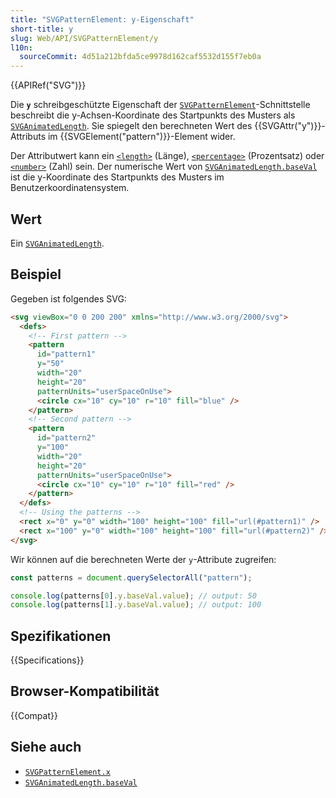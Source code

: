 ```yaml
---
title: "SVGPatternElement: y-Eigenschaft"
short-title: y
slug: Web/API/SVGPatternElement/y
l10n:
  sourceCommit: 4d51a212bfda5ce9978d162caf5532d155f7eb0a
---
```


{{APIRef("SVG")}}

Die **`y`** schreibgeschützte Eigenschaft der [`SVGPatternElement`](/de/docs/Web/API/SVGPatternElement)-Schnittstelle beschreibt die y-Achsen-Koordinate des Startpunkts des Musters als [`SVGAnimatedLength`](/de/docs/Web/API/SVGAnimatedLength). Sie spiegelt den berechneten Wert des {{SVGAttr("y")}}-Attributs im {{SVGElement("pattern")}}-Element wider.

Der Attributwert kann ein [`<length>`](/de/docs/Web/SVG/Content_type#length) (Länge), [`<percentage>`](/de/docs/Web/SVG/Content_type#percentage) (Prozentsatz) oder [`<number>`](/de/docs/Web/SVG/Content_type#number) (Zahl) sein. Der numerische Wert von [`SVGAnimatedLength.baseVal`](/de/docs/Web/API/SVGAnimatedLength/baseVal) ist die y-Koordinate des Startpunkts des Musters im Benutzerkoordinatensystem.

## Wert

Ein [`SVGAnimatedLength`](/de/docs/Web/API/SVGAnimatedLength).

## Beispiel

Gegeben ist folgendes SVG:

```html
<svg viewBox="0 0 200 200" xmlns="http://www.w3.org/2000/svg">
  <defs>
    <!-- First pattern -->
    <pattern
      id="pattern1"
      y="50"
      width="20"
      height="20"
      patternUnits="userSpaceOnUse">
      <circle cx="10" cy="10" r="10" fill="blue" />
    </pattern>
    <!-- Second pattern -->
    <pattern
      id="pattern2"
      y="100"
      width="20"
      height="20"
      patternUnits="userSpaceOnUse">
      <circle cx="10" cy="10" r="10" fill="red" />
    </pattern>
  </defs>
  <!-- Using the patterns -->
  <rect x="0" y="0" width="100" height="100" fill="url(#pattern1)" />
  <rect x="100" y="0" width="100" height="100" fill="url(#pattern2)" />
</svg>
```

Wir können auf die berechneten Werte der `y`-Attribute zugreifen:

```js
const patterns = document.querySelectorAll("pattern");

console.log(patterns[0].y.baseVal.value); // output: 50
console.log(patterns[1].y.baseVal.value); // output: 100
```

## Spezifikationen

{{Specifications}}

## Browser-Kompatibilität

{{Compat}}

## Siehe auch

- [`SVGPatternElement.x`](/de/docs/Web/API/SVGPatternElement/x)
- [`SVGAnimatedLength.baseVal`](/de/docs/Web/API/SVGAnimatedLength/baseVal)
